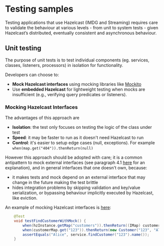 # Testing samples

Testing applications that use Hazelcast (IMDG and Streaming) requires care to validate the behaviour at various levels - from 
unit to system tests - given Hazelcast’s distributed, eventually consistent and asynchronous behaviour.

## Unit testing

The purpose of unit tests is to test individual components (eg. services, classes, listeners, processors) in isolation for functionality.

Developers can choose to:

 - **Mock Hazelcast interfaces** using mocking libraries like [Mockito](mockito.org) 
 - Use **embedded Hazelcast** for lightweight testing when mocks are insufficient (e.g., verifying query predicates or listeners).

### Mocking Hazelcast Interfaces

The advantages of this approach are 

 - **Isolation**: the test only focuses on testing the logic of the class under test
 - **Speed**: it may be faster to run as it doesn't need Hazelcast to run
 - **Control**: it's easier to setup edge cases (null, exceptions). For example `when(map.get("404")).thenReturn(null)`

However this approach should be adopted with care; it is a common antipattern to mock external interfaces (see paragraph 4.1 [here](http://jmock.org/oopsla2004.pdf) for an explanation), and in general
interfaces that one doesn't own, because:

- it makes tests and mock depend on an external interface that may change in the future making the test brittle
- hides integration problems by skipping validation and key/value serialization, or bypassing behaviour implicitly executed by Hazelcast, like eviction.

An example of mocking Hazelcast interfaces is [here](https://github.com/fcannizzohz/testsamples/blob/27136bd40d7d95d1c5493a72b54e265f8dcb290e/src/test/java/com/hazelcast/fcannizzohz/CustomerServiceTest.java#L29):
```java
    @Test
    void testFindCustomerWithMock() {
        when(hzInstance.getMap("customers")).thenReturn((IMap) customerMap);
        when(customerMap.get("123")).thenReturn(new Customer("123", "Alice"));
        assertEquals("Alice", service.findCustomer("123").name());
    }
```
